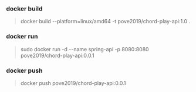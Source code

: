 ### docker build
> docker build --platform=linux/amd64 -t pove2019/chord-play-api:1.0 .

### docker run
> sudo docker run -d --name spring-api -p 8080:8080 pove2019/chord-play-api:0.0.1

### docker push
> docker push pove2019/chord-play-api:0.0.1